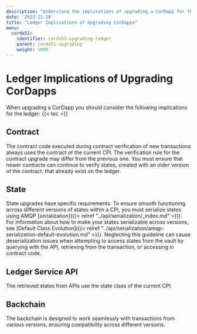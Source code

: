 ```yaml
---
description: "Understand the implications of upgrading a CorDapp for the ledger."
date: '2023-11-20'
title: "Ledger Implications of Upgrading CorDapps"
menu:
  corda51:
    identifier: corda51-upgrading-ledger
    parent: corda51-upgrading
    weight: 1000
---
```

# Ledger Implications of Upgrading CorDapps

When upgrading a CorDapp you should consider the following implications for the ledger:
{{< toc >}}

## Contract

The contract code executed during contract verification of new transactions always uses the contract of the current CPI. The verification rule for the contract upgrade may differ from the previous one. You must ensure that newer contracts can continue to verify states, created with an older version of the contract, that already exist on the ledger.

## State

State upgrades have specific requirements. To ensure smooth functioning across different versions of states within a CPI, you must serialize states using AMQP [serialization]({{< relref "../api/serialization/_index.md" >}}). For information about how to make your states serializable across versions, see [Default Class Evolution]({{< relref "../api/serialization/amqp-serialization-default-evolution.md" >}}). Neglecting this guideline can cause deserialization issues when attempting to access states from the vault by querying with the API, retrieving from the transaction, or accessing in contract code.

## Ledger Service API

The retrieved states from APIs use the state class of the current CPI.

## Backchain

The backchain is designed to work seamlessly with transactions from various versions, ensuring compatibility across different versions.
